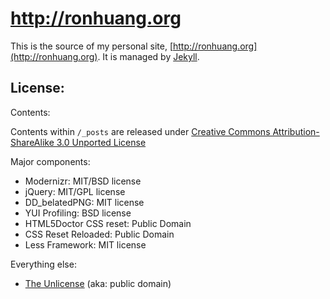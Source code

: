 # http://ronhuang.org

This is the source of my personal site,
[http://ronhuang.org](http://ronhuang.org). It is managed by
[Jekyll](http://github.com/mojombo/jekyll).

## License:

Contents:

Contents within `/_posts` are released under [Creative Commons
Attribution-ShareAlike 3.0 Unported
License](http://creativecommons.org/licenses/by-sa/3.0/)

Major components:

* Modernizr: MIT/BSD license
* jQuery: MIT/GPL license
* DD_belatedPNG: MIT license
* YUI Profiling: BSD license
* HTML5Doctor CSS reset: Public Domain
* CSS Reset Reloaded: Public Domain
* Less Framework: MIT license

Everything else:

* [The Unlicense](http://unlicense.org) (aka: public domain)
